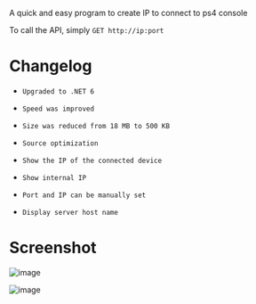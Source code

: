 A quick and easy program to create IP to connect to ps4 console

To call the API, simply `GET http://ip:port`

# Changelog
- `Upgraded to .NET 6`

- `Speed was improved`

- `Size was reduced from 18 MB to 500 KB`

- `Source optimization`

- `Show the IP of the connected device`

- `Show internal IP`

- `Port and IP can be manually set`

- `Display server host name`

# Screenshot

![image](https://user-images.githubusercontent.com/64539596/200195841-79ddeb46-959b-4647-ab4e-7ab4d8486d01.png)

![image](https://user-images.githubusercontent.com/64539596/200195737-5ac2dfca-2bbb-47ba-a3ee-16132b25dfb0.png)
